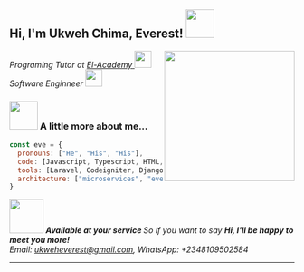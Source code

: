 <h2> Hi, I'm Ukweh Chima, Everest! <img src="https://media.giphy.com/media/l3mZjqmhfmk4MpMLC/giphy.gif" width="50"></h2>


<img align='right' src="https://media.giphy.com/media/cIn5fTcjnKhStIeAef/giphy.gif" width="230">
<p><em>Programing Tutor at <a href="http://www.elacademy.org.ng"> El-Academy </a><img src="https://media.giphy.com/media/h4x6RMBru1Mx7zLWko/giphy.gif" width="30"></br>Software Enginneer <img src="" width="30"></em></p>








### <img src="https://giphy.com/clips/originals-hacker-desi-hackette-OYZOPheyZZ3PTD4tig" width="50" height=50> A little more about me...  

```javascript
const eve = {
  pronouns: ["He", "His", "His"],
  code: [Javascript, Typescript, HTML, CSS, PHP, Python],
  tools: [Laravel, Codeigniter, Django, Flask, Nestjs, Nextjs, Expressjs, React, Redux, Node, Storybook, Styled-Components, Material UI, Travis CI, Docker],
  architecture: ["microservices", "event-driven", "design system pattern"],
}
```

<img src="https://media.giphy.com/media/7Z49eulwv4aGY35RaD/giphy.gif" width="60"> <em><b> Available at your service </b> So if you want to say <b> Hi, I'll be happy to meet you more!</b>   
Email: ukweheverest@gmail.com, WhatsApp: +2348109502584</em>

---
